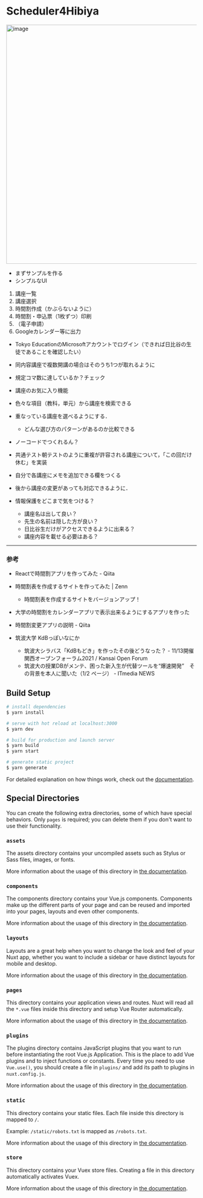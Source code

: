 # Scheduler4Hibiya

<img width="632" alt="image" src="https://github.com/ItsukiKigoshi/Scheduler4Hibiya/assets/67095865/29b18fe3-bae6-4273-b05b-180d206c19e0">


- まずサンプルを作る
- シンプルなUI

1. 講座一覧
2. 講座選択
3. 時間割作成（かぶらないように）
4. 時間割・申込票（1枚ずつ）印刷
5. （電子申請）
6. Googleカレンダー等に出力 

- Tokyo EducationのMicrosoftアカウントでログイン（できれば日比谷の生徒であることを確認したい）

-  同内容講座で複数開講の場合はそのうち1つが取れるように
- 規定コマ数に達しているか？チェック

- 講座のお気に入り機能
- 色々な項目（教科，単元）から講座を検索できる
- 重なっている講座を選べるようにする．
	- どんな選び方のパターンがあるのか比較できる
- ノーコードでつくれるん？
- 共通テスト朝テストのように重複が許容される講座について，「この回だけ休む」を実装
- 自分で各講座にメモを追加できる欄をつくる
- 後から講座の変更があっても対応できるように．
- 情報保護をどこまで気をつける？
	- 講座名は出して良い？
	- 先生の名前は隠した方が良い？
	- 日比谷生だけがアクセスできるように出来る？
	- 講座内容を載せる必要はある？
---

### 参考

- Reactで時間割アプリを作ってみた - Qiita
- 時間割表を作成するサイトを作ってみた | Zenn
	- 時間割表を作成するサイトをバージョンアップ！
- 大学の時間割をカレンダーアプリで表示出来るようにするアプリを作った
- 時間割変更アプリの説明 - Qiita

- 筑波大学 KdBっぽいなにか
	- 筑波大シラバス「KdBもどき」を作ったその後どうなった？ - 11/13開催 関西オープンフォーラム2021 / Kansai Open Forum
	- 筑波大の授業DBがメンテ、困った新入生が代替ツールを“爆速開発”　その背景を本人に聞いた（1/2 ページ） - ITmedia NEWS

## Build Setup

```bash
# install dependencies
$ yarn install

# serve with hot reload at localhost:3000
$ yarn dev

# build for production and launch server
$ yarn build
$ yarn start

# generate static project
$ yarn generate
```

For detailed explanation on how things work, check out the [documentation](https://nuxtjs.org).

## Special Directories

You can create the following extra directories, some of which have special behaviors. Only `pages` is required; you can delete them if you don't want to use their functionality.

### `assets`

The assets directory contains your uncompiled assets such as Stylus or Sass files, images, or fonts.

More information about the usage of this directory in [the documentation](https://nuxtjs.org/docs/2.x/directory-structure/assets).

### `components`

The components directory contains your Vue.js components. Components make up the different parts of your page and can be reused and imported into your pages, layouts and even other components.

More information about the usage of this directory in [the documentation](https://nuxtjs.org/docs/2.x/directory-structure/components).

### `layouts`

Layouts are a great help when you want to change the look and feel of your Nuxt app, whether you want to include a sidebar or have distinct layouts for mobile and desktop.

More information about the usage of this directory in [the documentation](https://nuxtjs.org/docs/2.x/directory-structure/layouts).


### `pages`

This directory contains your application views and routes. Nuxt will read all the `*.vue` files inside this directory and setup Vue Router automatically.

More information about the usage of this directory in [the documentation](https://nuxtjs.org/docs/2.x/get-started/routing).

### `plugins`

The plugins directory contains JavaScript plugins that you want to run before instantiating the root Vue.js Application. This is the place to add Vue plugins and to inject functions or constants. Every time you need to use `Vue.use()`, you should create a file in `plugins/` and add its path to plugins in `nuxt.config.js`.

More information about the usage of this directory in [the documentation](https://nuxtjs.org/docs/2.x/directory-structure/plugins).

### `static`

This directory contains your static files. Each file inside this directory is mapped to `/`.

Example: `/static/robots.txt` is mapped as `/robots.txt`.

More information about the usage of this directory in [the documentation](https://nuxtjs.org/docs/2.x/directory-structure/static).

### `store`

This directory contains your Vuex store files. Creating a file in this directory automatically activates Vuex.

More information about the usage of this directory in [the documentation](https://nuxtjs.org/docs/2.x/directory-structure/store).

